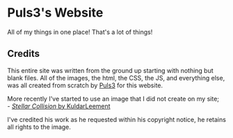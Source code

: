 # Puls3's Website
All of my things in one place! That's a lot of things!

## Credits
This entire site was written from the ground up starting with nothing but blank files. All of the images, the html, the CSS, the JS, and everything else, was all created from scratch by [Puls3](https://github.com/xPuls3) for this website.

More recently I've started to use an image that I did not create on my site;
<br>\- [*Stellar Collision* by KuldarLeement](https://www.deviantart.com/kuldarleement/art/Stellar-collision-397866757)

I've credited his work as he requested within his copyright notice, he retains all rights to the image.
